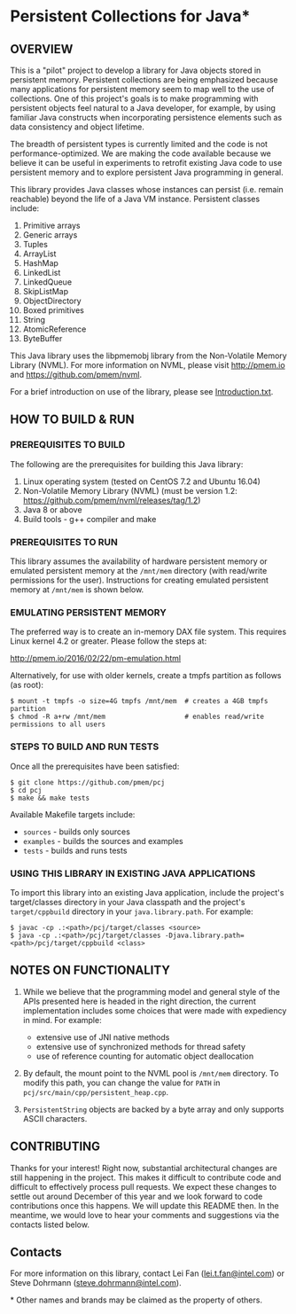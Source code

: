 # Persistent Collections for Java* #


## OVERVIEW ##
This is a "pilot" project to develop a library for Java objects stored in persistent memory.
Persistent collections are being emphasized because many applications for persistent memory
seem to map well to the use of collections.  One of this project's goals is to make programming 
with persistent objects feel natural to a Java developer, for example, by using familiar Java
constructs when incorporating persistence elements such as data consistency and object lifetime.  

The breadth of persistent types is currently limited and the code is not performance-optimized.
We are making the code available because we believe it can be useful in experiments to retrofit 
existing Java code to use persistent memory and to explore persistent Java programming in general.

This library provides Java classes whose instances can persist (i.e. remain reachable) beyond the
life of a Java VM instance. Persistent classes include:

1.  Primitive arrays
2.  Generic arrays
3.  Tuples
4.  ArrayList
5.  HashMap
6.  LinkedList
7.  LinkedQueue
8.  SkipListMap
9.  ObjectDirectory
10. Boxed primitives
11. String
12. AtomicReference
13. ByteBuffer

This Java library uses the libpmemobj library from the Non-Volatile Memory Library (NVML). 
For more information on NVML, please visit http://pmem.io and https://github.com/pmem/nvml.

For a brief introduction on use of the library, please see [Introduction.txt](Introduction.txt).

## HOW TO BUILD & RUN ##

### PREREQUISITES TO BUILD ###
The following are the prerequisites for building this Java library:

1. Linux operating system (tested on CentOS 7.2 and Ubuntu 16.04)
2. Non-Volatile Memory Library (NVML) (must be version 1.2: https://github.com/pmem/nvml/releases/tag/1.2)
3. Java 8 or above
4. Build tools - g++ compiler and make

### PREREQUISITES TO RUN ###
This library assumes the availability of hardware persistent memory or emulated persistent memory 
at the ```/mnt/mem``` directory (with read/write permissions for the user).  Instructions for creating 
emulated persistent memory at ```/mnt/mem``` is shown below.

### EMULATING PERSISTENT MEMORY ###
The preferred way is to create an in-memory DAX file system. This requires Linux kernel 4.2 or 
greater. Please follow the steps at:

   http://pmem.io/2016/02/22/pm-emulation.html

Alternatively, for use with older kernels, create a tmpfs partition as follows (as root):
   ```
   $ mount -t tmpfs -o size=4G tmpfs /mnt/mem  # creates a 4GB tmpfs partition
   $ chmod -R a+rw /mnt/mem                    # enables read/write permissions to all users
   ```
### STEPS TO BUILD AND RUN TESTS ###
Once all the prerequisites have been satisfied:
   ```
   $ git clone https://github.com/pmem/pcj
   $ cd pcj
   $ make && make tests
   ```
Available Makefile targets include:

   - `sources` - builds only sources
   - `examples` - builds the sources and examples
   - `tests` - builds and runs tests

### USING THIS LIBRARY IN EXISTING JAVA APPLICATIONS ###
To import this library into an existing Java application, include the project's target/classes 
directory in your Java classpath and the project's ```target/cppbuild``` directory in your 
```java.library.path```.  For example: 
   ```
   $ javac -cp .:<path>/pcj/target/classes <source>
   $ java -cp .:<path>/pcj/target/classes -Djava.library.path=<path>/pcj/target/cppbuild <class>
   ```

## NOTES ON FUNCTIONALITY ##
1. While we believe that the programming model and general style of the APIs presented here is 
   headed in the right direction, the current implementation includes some choices that were made 
   with expediency in mind.  For example:

   - extensive use of JNI native methods
   - extensive use of synchronized methods for thread safety
   - use of reference counting for automatic object deallocation

2. By default, the mount point to the NVML pool is ```/mnt/mem``` directory. To modify this path, you 
   can change the value for ```PATH``` in ```pcj/src/main/cpp/persistent_heap.cpp```.

3. ```PersistentString``` objects are backed by a byte array and only supports ASCII characters.

## CONTRIBUTING ##
Thanks for your interest! Right now, substantial architectural changes are still happening in the project.  This makes it difficult to contribute code and difficult to effectively process pull requests.  We expect these changes to settle out around December of this year and we look forward to code contributions once this happens.  We will update this README then.
In the meantime, we would love to hear your comments and suggestions via the contacts listed below.

## Contacts ##

For more information on this library, contact Lei Fan (lei.t.fan@intel.com) or Steve Dohrmann (steve.dohrmann@intel.com).

\* Other names and brands may be claimed as the property of others.
